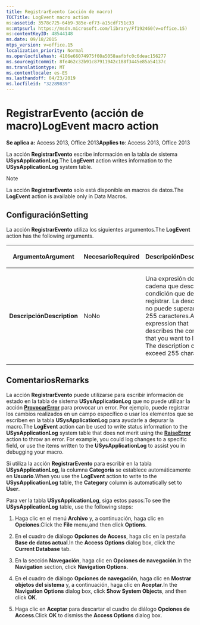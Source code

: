 ```yaml
---
title: RegistrarEvento (acción de macro)
TOCTitle: LogEvent macro action
ms:assetid: 3578c725-64b9-385e-ef73-a15cdf751c33
ms:mtpsurl: https://msdn.microsoft.com/library/Ff192460(v=office.15)
ms:contentKeyID: 48544148
ms.date: 09/18/2015
mtps_version: v=office.15
localization_priority: Normal
ms.openlocfilehash: 4106e66074975f08a5058aafbfc0c6deac156277
ms.sourcegitcommit: 8fe462c32b91c87911942c188f3445e85a54137c
ms.translationtype: MT
ms.contentlocale: es-ES
ms.lasthandoff: 04/23/2019
ms.locfileid: "32289839"
---
```

# <a name="logevent-macro-action"></a><span data-ttu-id="b6462-102">RegistrarEvento (acción de macro)</span><span class="sxs-lookup"><span data-stu-id="b6462-102">LogEvent macro action</span></span>

<span data-ttu-id="b6462-103">**Se aplica a:** Access 2013, Office 2013</span><span class="sxs-lookup"><span data-stu-id="b6462-103">**Applies to**: Access 2013, Office 2013</span></span>

<span data-ttu-id="b6462-104">La acción **RegistrarEvento** escribe información en la tabla de sistema **USysApplicationLog**.</span><span class="sxs-lookup"><span data-stu-id="b6462-104">The **LogEvent** action writes information to the **USysApplicationLog** system table.</span></span>

> [!NOTE]
> <span data-ttu-id="b6462-105">La acción **RegistrarEvento** solo está disponible en macros de datos.</span><span class="sxs-lookup"><span data-stu-id="b6462-105">The **LogEvent** action is available only in Data Macros.</span></span>

## <a name="setting"></a><span data-ttu-id="b6462-106">Configuración</span><span class="sxs-lookup"><span data-stu-id="b6462-106">Setting</span></span>

<span data-ttu-id="b6462-107">La acción **RegistrarEvento** utiliza los siguientes argumentos.</span><span class="sxs-lookup"><span data-stu-id="b6462-107">The **LogEvent** action has the following arguments.</span></span>

<table>
<colgroup>
<col style="width: 33%" />
<col style="width: 33%" />
<col style="width: 33%" />
</colgroup>
<thead>
<tr class="header">
<th><p><span data-ttu-id="b6462-108">Argumento</span><span class="sxs-lookup"><span data-stu-id="b6462-108">Argument</span></span></p></th>
<th><p><span data-ttu-id="b6462-109">Necesario</span><span class="sxs-lookup"><span data-stu-id="b6462-109">Required</span></span></p></th>
<th><p><span data-ttu-id="b6462-110">Descripción</span><span class="sxs-lookup"><span data-stu-id="b6462-110">Description</span></span></p></th>
</tr>
</thead>
<tbody>
<tr class="odd">
<td><p><span data-ttu-id="b6462-111"><strong>Descripción</strong></span><span class="sxs-lookup"><span data-stu-id="b6462-111"><strong>Description</strong></span></span></p></td>
<td><p><span data-ttu-id="b6462-112">No</span><span class="sxs-lookup"><span data-stu-id="b6462-112">No</span></span></p></td>
<td><p><span data-ttu-id="b6462-p101">Una expresión de cadena que describe la condición que desea registrar. La descripción no puede superar los 255 caracteres.</span><span class="sxs-lookup"><span data-stu-id="b6462-p101">A string expression that describes the condition that you want to log. The description cannot exceed 255 characters.</span></span></p></td>
</tr>
</tbody>
</table>

## <a name="remarks"></a><span data-ttu-id="b6462-115">Comentarios</span><span class="sxs-lookup"><span data-stu-id="b6462-115">Remarks</span></span>

<span data-ttu-id="b6462-p102">La acción **RegistrarEvento** puede utilizarse para escribir información de estado en la tabla de sistema **USysApplicationLog** que no puede utilizar la acción **[ProvocarError](raiseerror-macro-action.md)** para provocar un error. Por ejemplo, puede registrar los cambios realizados en un campo específico o usar los elementos que se escriben en la tabla **USysApplicationLog** para ayudarle a depurar la macro.</span><span class="sxs-lookup"><span data-stu-id="b6462-p102">The **LogEvent** action can be used to write status information to the **USysApplicationLog** system table that does not merit using the **[RaiseError](raiseerror-macro-action.md)** action to throw an error. For example, you could log changes to a specific field, or use the items written to the **USysApplicationLog** to assist you in debugging your macro.</span></span>

<span data-ttu-id="b6462-118">Si utiliza la acción **RegistrarEvento** para escribir en la tabla **USysApplicationLog**, la columna **Categoría** se establece automáticamente en **Usuario**.</span><span class="sxs-lookup"><span data-stu-id="b6462-118">When you use the **LogEvent** action to write to the **USysApplicationLog** table, the **Category** column is automatically set to **User**.</span></span>

<span data-ttu-id="b6462-119">Para ver la tabla **USysApplicationLog**, siga estos pasos:</span><span class="sxs-lookup"><span data-stu-id="b6462-119">To see the **USysApplicationLog** table, use the following steps:</span></span>

1.  <span data-ttu-id="b6462-120">Haga clic en el menú **Archivo** y, a continuación, haga clic en **Opciones**.</span><span class="sxs-lookup"><span data-stu-id="b6462-120">Click the **File** menu,and then click **Options**.</span></span>

2.  <span data-ttu-id="b6462-121">En el cuadro de diálogo **Opciones de Access**, haga clic en la pestaña **Base de datos actual**.</span><span class="sxs-lookup"><span data-stu-id="b6462-121">In the **Access Options** dialog box, click the **Current Database** tab.</span></span>

3.  <span data-ttu-id="b6462-122">En la sección **Navegación**, haga clic en **Opciones de navegación**.</span><span class="sxs-lookup"><span data-stu-id="b6462-122">In the **Navigation** section, click **Navigation Options**.</span></span>

4.  <span data-ttu-id="b6462-123">En el cuadro de diálogo **Opciones de navegación**, haga clic en **Mostrar objetos del sistema** y, a continuación, haga clic en **Aceptar**.</span><span class="sxs-lookup"><span data-stu-id="b6462-123">In the **Navigation Options** dialog box, click **Show System Objects**, and then click **OK**.</span></span>

5.  <span data-ttu-id="b6462-124">Haga clic en **Aceptar** para descartar el cuadro de diálogo **Opciones de Access**.</span><span class="sxs-lookup"><span data-stu-id="b6462-124">Click **OK** to dismiss the **Access Options** dialog box.</span></span>

